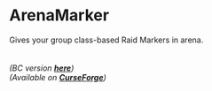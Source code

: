 # ArenaMarker
Gives your group class-based Raid Markers in arena.
<br>
<br>
<br>
<i> (BC version <b><a href="https://github.com/RobbieBendick/ArenaMarker">here</a></b>)</i>
<br>
<i>(Available on <b><a href="https://www.curseforge.com/wow/addons/arenamarker">CurseForge</a></b>)</i>

